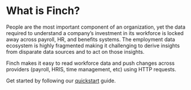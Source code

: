 # What is Finch?

People are the most important component of an organization, yet the data required to understand a company’s investment in its workforce is locked away across payroll, HR, and benefits systems. The employment data ecosystem is highly fragmented making it challenging to derive insights from disparate data sources and to act on those insights.

Finch makes it easy to read workforce data and push changes across providers (payroll, HRIS, time management, etc) using HTTP requests.

Get started by following our [quickstart](./2-Quickstart.md) guide.
